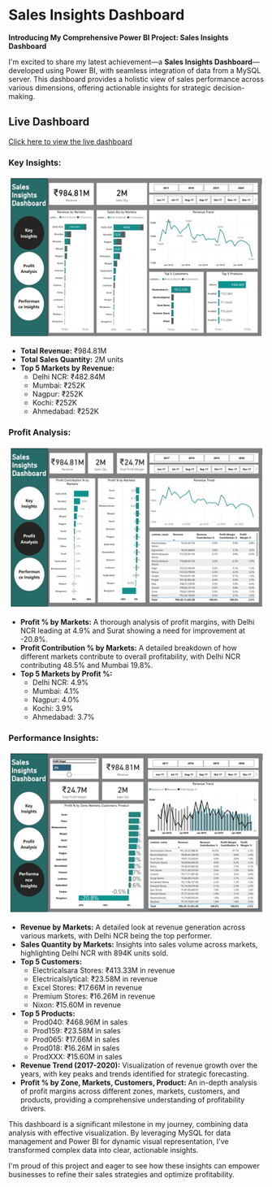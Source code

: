 # Sales Insights Dashboard


**Introducing My Comprehensive Power BI Project: Sales Insights Dashboard** 

I'm excited to share my latest achievement—a **Sales Insights Dashboard**—developed using Power BI, with seamless integration of data from a MySQL server. This dashboard provides a holistic view of sales performance across various dimensions, offering actionable insights for strategic decision-making.

## Live Dashboard
[Click here to view the live dashboard](https://app.powerbi.com/view?r=eyJrIjoiYzAyNWY5MzYtNTkyOC00ZGEzLTk5MDQtZGY3NGQwNzMwYTAyIiwidCI6IjMwOTJkZjBiLWRhMjMtNDA1Yi1iZDczLWU5YThmZWEwODM2MSJ9)

### Key Insights:
![Key Insights](https://github.com/inamdarmustafa11/Sales-Insights-Dashboard/blob/d9d5f8037cafbf05bdb35360e1089a42ecef63e3/Key%20Insights.jpeg)


- **Total Revenue:** ₹984.81M
- **Total Sales Quantity:** 2M units
- **Top 5 Markets by Revenue:**
  - Delhi NCR: ₹482.84M
  - Mumbai: ₹252K
  - Nagpur: ₹252K
  - Kochi: ₹252K
  - Ahmedabad: ₹252K

### Profit Analysis:
![Profit Analysis](https://github.com/inamdarmustafa11/Sales-Insights-Dashboard/blob/e5f01e0999c60b1536520898d51609c092ce8617/Profit%20Analysis.jpeg)

- **Profit % by Markets:** A thorough analysis of profit margins, with Delhi NCR leading at 4.9% and Surat showing a need for improvement at -20.8%.
- **Profit Contribution % by Markets:** A detailed breakdown of how different markets contribute to overall profitability, with Delhi NCR contributing 48.5% and Mumbai 19.8%.
- **Top 5 Markets by Profit %:**
  - Delhi NCR: 4.9%
  - Mumbai: 4.1%
  - Nagpur: 4.0%
  - Kochi: 3.9%
  - Ahmedabad: 3.7%

### Performance Insights:
![Performance Insights](https://github.com/inamdarmustafa11/Sales-Insights-Dashboard/blob/740a02df3673a61b1e86dc664c6b7f59af10884d/Performance%20Insights.jpeg)

- **Revenue by Markets:** A detailed look at revenue generation across various markets, with Delhi NCR being the top performer.
- **Sales Quantity by Markets:** Insights into sales volume across markets, highlighting Delhi NCR with 894K units sold.
- **Top 5 Customers:**
  - Electricalsara Stores: ₹413.33M in revenue
  - Electricalslytical: ₹23.58M in revenue
  - Excel Stores: ₹17.66M in revenue
  - Premium Stores: ₹16.26M in revenue
  - Nixon: ₹15.60M in revenue
- **Top 5 Products:**
  - Prod040: ₹468.96M in sales
  - Prod159: ₹23.58M in sales
  - Prod065: ₹17.66M in sales
  - Prod018: ₹16.26M in sales
  - ProdXXX: ₹15.60M in sales
- **Revenue Trend (2017-2020):** Visualization of revenue growth over the years, with key peaks and trends identified for strategic forecasting.
- **Profit % by Zone, Markets, Customers, Product:** An in-depth analysis of profit margins across different zones, markets, customers, and products, providing a comprehensive understanding of profitability drivers.

This dashboard is a significant milestone in my journey, combining data analysis with effective visualization. By leveraging MySQL for data management and Power BI for dynamic visual representation, I've transformed complex data into clear, actionable insights.

I'm proud of this project and eager to see how these insights can empower businesses to refine their sales strategies and optimize profitability.

